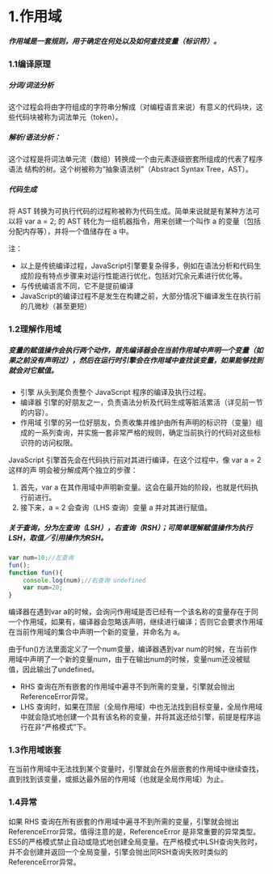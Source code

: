 # 1.作用域

##### 作用域是一套规则，用于确定在何处以及如何查找变量（标识符）。

### 1.1编译原理
##### 分词/词法分析
这个过程会将由字符组成的字符串分解成（对编程语言来说）有意义的代码块，这些代码块被称为词法单元（token）。
##### 解析/语法分析：
这个过程是将词法单元流（数组）转换成一个由元素逐级嵌套所组成的代表了程序语法
结构的树。这个树被称为“抽象语法树”（Abstract Syntax Tree，AST）。
##### 代码生成
将 AST 转换为可执行代码的过程称被称为代码生成。简单来说就是有某种方法可以将 var a = 2; 的 AST 转化为一组机器指令，用来创建一个叫作 a 的变量（包括分配内存等），并将一个值储存在 a 中。


注：
* 以上是传统编译过程，JavaScript引擎要复杂得多，例如在语法分析和代码生成阶段有特点步骤来对运行性能进行优化，包括对冗余元素进行优化等。
* 与传统编语言不同，它不是提前编译
* JavaScript的编译过程不是发生在构建之前，大部分情况下编译发生在执行前的几微秒（甚至更短）

### 1.2理解作用域
##### 变量的赋值操作会执行两个动作，首先编译器会在当前作用域中声明一个变量（如果之前没有声明过），然后在运行时引擎会在作用域中查找该变量，如果能够找到就会对它赋值。
* 引擎
从头到尾负责整个 JavaScript 程序的编译及执行过程。
* 编译器
引擎的好朋友之一，负责语法分析及代码生成等脏活累活（详见前一节的内容）。
* 作用域
引擎的另一位好朋友，负责收集并维护由所有声明的标识符（变量）组成的一系列查询，并实施一套非常严格的规则，确定当前执行的代码对这些标识符的访问权限。

JavaScript 引擎首先会在代码执行前对其进行编译，在这个过程中，像 var a = 2 这样的声
明会被分解成两个独立的步骤：
1. 首先，var a 在其作用域中声明新变量。这会在最开始的阶段，也就是代码执行前进行。
2. 接下来，a = 2 会查询（LHS 查询）变量 a 并对其进行赋值。
##### 关于查询，分为左查询（LSH），右查询（RSH）；可简单理解赋值操作为执行LSH，取值／引用操作为RSH。

 ```javascript
 var num=10;//左查询
 fun();
 function fun(){
     console.log(num);//右查询 undefined
     var num=20;
 }
 ```
编译器在遇到var a的时候，会询问作用域是否已经有一个该名称的变量存在于同一个作用域，如果有，编译器会忽略该声明，继续进行编译；否则它会要求作用域在当前作用域的集合中声明一个新的变量，并命名为 a。

由于fun()方法里面定义了一个num变量，编译器遇到var num的时候，在当前作用域中声明了一个新的变量num，由于在输出num的时候，变量num还没被赋值，因此输出了undefined。
*  RHS 查询在所有嵌套的作用域中遍寻不到所需的变量，引擎就会抛出ReferenceError异常。
*  LHS 查询时，如果在顶层（全局作用域）中也无法找到目标变量，全局作用域中就会隐式地创建一个具有该名称的变量，并将其返还给引擎，前提是程序运行在非“严格模式”下。
### 1.3作用域嵌套
在当前作用域中无法找到某个变量时，引擎就会在外层嵌套的作用域中继续查找，直到找到该变量，或抵达最外层的作用域（也就是全局作用域）为止。
### 1.4异常
如果 RHS 查询在所有嵌套的作用域中遍寻不到所需的变量，引擎就会抛出 ReferenceError异常。值得注意的是，ReferenceError 是非常重要的异常类型。
ES5的严格模式禁止自动或隐式地创建全局变量。在严格模式中LSH查询失败时，并不会创建并返回一个全局变量，引擎会抛出同RSH查询失败时类似的ReferenceError异常。
